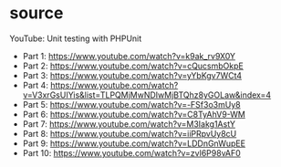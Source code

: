 # source

YouTube: Unit testing with PHPUnit

- Part 1: https://www.youtube.com/watch?v=k9ak_rv9X0Y
- Part 2: https://www.youtube.com/watch?v=cQucsmbOkpE 
- Part 3: https://www.youtube.com/watch?v=yYbKgv7WCt4
- Part 4: https://www.youtube.com/watch?v=V3xrGsUIYis&list=TLPQMjMwNDIwMjBTQhz8yGOLaw&index=4
- Part 5: https://www.youtube.com/watch?v=-FSf3o3mUy8
- Part 6: https://www.youtube.com/watch?v=C8TyAhV9-WM
- Part 7: https://www.youtube.com/watch?v=M3Iakg1AstY
- Part 8: https://www.youtube.com/watch?v=iiPRpvUy8cU
- Part 9: https://www.youtube.com/watch?v=LDDnGnWupEE
- Part 10: https://www.youtube.com/watch?v=zvl6P98vAF0
